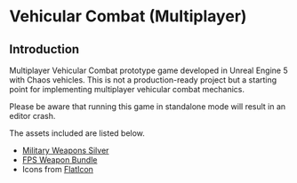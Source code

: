 # Vehicular Combat (Multiplayer)
## Introduction
Multiplayer Vehicular Combat prototype game developed in Unreal Engine 5 with Chaos vehicles.
This is not a production-ready project but a starting point for implementing multiplayer vehicular combat mechanics.

Please be aware that running this game in standalone mode will result in an editor crash.

The assets included are listed below.
- [Military Weapons Silver](https://www.unrealengine.com/marketplace/en-US/product/military-weapons-silver)
- [FPS Weapon Bundle](https://www.unrealengine.com/marketplace/en-US/product/fps-weapon-bundle)
- Icons from [FlatIcon](https://www.flaticon.com/)
